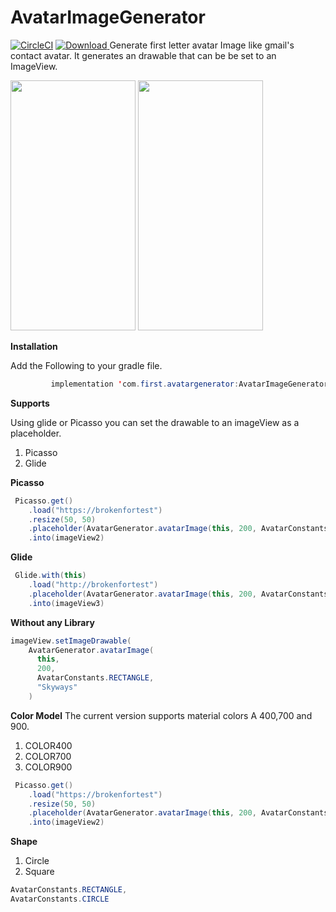 # AvatarImageGenerator

 [![CircleCI](https://circleci.com/gh/circleci/circleci-docs.svg?style=shield)](https://app.circleci.com/pipelines/github/AmosKorir/AvatarImageGenerator/) [ ![Download](https://api.bintray.com/packages/skyways/AvatarGenerator/AvatarGenerator/images/download.svg?version=1.4) ](https://bintray.com/skyways/AvatarGenerator/AvatarGenerator/1.3/link)
Generate first letter avatar Image like gmail's contact avatar. It generates an drawable that can be be set to an ImageView.

<img  width="200" height="400" src="https://github.com/skyways/AvatarImageGenerator/blob/master/art/screen2.png"/>

<img  width="200" height="400" src="https://github.com/skyways/AvatarImageGenerator/blob/master/art/screen.jpeg"/>



**Installation**

Add the Following to your gradle file.

```java
         implementation 'com.first.avatargenerator:AvatarImageGenerator:VERSION'
```

**Supports**

Using glide or Picasso you can set the drawable to an imageView as a placeholder.

1. Picasso
2. Glide

**Picasso**

```java
 Picasso.get()
    .load("https://brokenfortest")
    .resize(50, 50)
    .placeholder(AvatarGenerator.avatarImage(this, 200, AvatarConstants.CIRCLE, "Android"))
    .into(imageView2)
```

**Glide**

```java
 Glide.with(this)
    .load("http://brokenfortest")
    .placeholder(AvatarGenerator.avatarImage(this, 200, AvatarConstants.CIRCLE, "Kotjav"))
    .into(imageView3)
```

**Without any Library**

```java
imageView.setImageDrawable(
    AvatarGenerator.avatarImage(
      this,
      200,
      AvatarConstants.RECTANGLE,
      "Skyways"
    )
```

**Color Model**
The current version supports material colors A 400,700 and 900.

1. COLOR400
2. COLOR700
3. COLOR900

```java
 Picasso.get()
    .load("https://brokenfortest")
    .resize(50, 50)
    .placeholder(AvatarGenerator.avatarImage(this, 200, AvatarConstants.CIRCLE, "Android",AvatarConstants.COLOR900))
    .into(imageView2)
```

**Shape**

1. Circle
2. Square

```java
AvatarConstants.RECTANGLE,
AvatarConstants.CIRCLE

```
